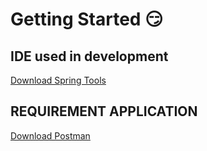 # Getting Started 😏

## IDE used in development
<a href="https://spring.io/tools"  target="_blank" rel="noopener noreferer" >Download Spring Tools</a>

## REQUIREMENT APPLICATION
<a href="https://www.postman.com/"  target="_blank" rel="noopener noreferer" >Download Postman</a>


